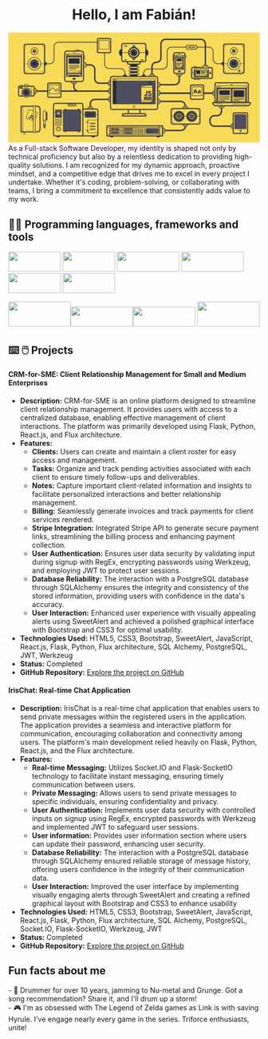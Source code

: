 <div align="center">
<h1 align="center">Hello, I am Fabián!  </h1>
</div>
<a href="https://www.linkedin.com/in/fabian-lasso/"><img src="./banner.gif"></a>
As a Full-stack Software Developer, my identity is shaped not only by technical proficiency but also by a relentless dedication to providing high-quality solutions. I am recognized for my dynamic approach, proactive mindset, and a competitive edge that drives me to excel in every project I undertake. Whether it's coding, problem-solving, or collaborating with teams, I bring a commitment to excellence that consistently adds value to my work.

<h2> 🧑‍💻 Programming languages, frameworks and tools </h2>

<img src="https://cdn.icon-icons.com/icons2/2530/PNG/512/html_button_icon_151929.png" width="105" height="40" /> <img src="https://cdn.icon-icons.com/icons2/2530/PNG/512/css_button_icon_151935.png" width="105" height="40" /> <img src="https://cdn.icon-icons.com/icons2/2530/PNG/512/bootstrap_button_icon_151958.png" width="125" height="40"/> <img src="https://cdn.icon-icons.com/icons2/2530/PNG/512/js_button_icon_151927.png" width="125" height="40" /> <img src="https://cdn.icon-icons.com/icons2/2530/PNG/512/react_button_icon_151947.png" width="105" height="40" /> <img src="https://upload.wikimedia.org/wikipedia/commons/d/d7/SQLAlchemy.svg" width="105" height="40" />

<img src="https://cdn.icon-icons.com/icons2/2699/PNG/512/pocoo_flask_logo_icon_168045.png" width="125" height="50" /><img src="https://cdn.icon-icons.com/icons2/2530/PNG/512/python_button_icon_151925.png" width="125" height="40" /><img src="https://upload.wikimedia.org/wikipedia/commons/c/c2/Postman_%28software%29.png" width="125" height="40" /> <img src="https://cdn.icon-icons.com/icons2/2699/PNG/512/github_logo_icon_168170.png" width="125" height="50" /> 


<h2> ⌨️ 🖱️ Projects</h2>

#### CRM-for-SME: Client Relationship Management for Small and Medium Enterprises 
- **Description:** CRM-for-SME is an online platform designed to streamline client relationship management. It provides users with access to a centralized database, enabling effective management of client interactions. The platform was primarily developed using Flask, Python, React.js, and Flux architecture.
- **Features:**
  - **Clients:** Users can create and maintain a client roster for easy access and management.
  - **Tasks:** Organize and track pending activities associated with each client to ensure timely follow-ups and deliverables.
  - **Notes:** Capture important client-related information and insights to facilitate personalized interactions and better relationship management.
  - **Billing:** Seamlessly generate invoices and track payments for client services rendered.
  - **Stripe Integration:** Integrated Stripe API to generate secure payment links, streamlining the billing process and enhancing payment collection.
  - **User Authentication:** Ensures user data security by validating input during signup with RegEx, encrypting passwords using Werkzeug, and employing JWT to protect user sessions.
  - **Database Reliability:** The interaction with a PostgreSQL database through SQLAlchemy ensures the integrity and consistency of the stored information, providing users with confidence in the data's accuracy.
  - **User Interaction:** Enhanced user experience with visually appealing alerts using SweetAlert and achieved a polished graphical interface with Bootstrap and CSS3 for optimal usability.
- **Technologies Used:** HTML5, CSS3, Bootstrap, SweetAlert, JavaScript, React.js, Flask, Python, Flux architecture, SQL Alchemy, PostgreSQL, JWT, Werkzeug
- **Status:** Completed
- **GitHub Repository:** [Explore the project on GitHub](https://github.com/Fabo90/CRM-for-SME)

#### IrisChat: Real-time Chat Application
- **Description:** IrisChat is a real-time chat application that enables users to send private messages within the registered users in the application. The application provides a seamless and interactive platform for communication, encouraging collaboration and connectivity among users. The platform's main development relied heavily on Flask, Python, React.js, and the Flux architecture.
- **Features:**
  - **Real-time Messaging:** Utilizes Socket.IO and Flask-SocketIO technology to facilitate instant messaging, ensuring timely communication between users.
  - **Private Messaging:** Allows users to send private messages to specific individuals, ensuring confidentiality and privacy.
  - **User Authentication:** Implements user data security with controlled inputs on signup using RegEx, encrypted passwords with Werkzeug and implemented JWT to safeguard user sessions.
  - **User information:** Provides user information section where users can update their password, enhancing user security.
  - **Database Reliability:** The interaction with a PostgreSQL database through SQLAlchemy ensured reliable storage of message history, offering users confidence in the integrity of their communication data.
  - **User Interaction:**  Improved the user interface by implementing visually engaging alerts through SweetAlert and creating a refined graphical layout with Bootstrap and CSS3 to enhance usability
- **Technologies Used:** HTML5, CSS3, Bootstrap, SweetAlert, JavaScript, React.js, Flask, Python, Flux architecture, SQL Alchemy, PostgreSQL, Socket.IO, Flask-SocketIO, Werkzeug, JWT
- **Status:** Completed
- **GitHub Repository:** [Explore the project on GitHub](https://github.com/Fabo90/IrisChat)

<h2> Fun facts about me </h2>
- 🥁 Drummer for over 10 years, jamming to Nu-metal and Grunge. Got a song recommendation? Share it, and I'll drum up a storm!
<br>
- 🎮 I'm as obsessed with The Legend of Zelda games as Link is with saving Hyrule. I've engage nearly every game in the series. Triforce enthusiasts, unite!
